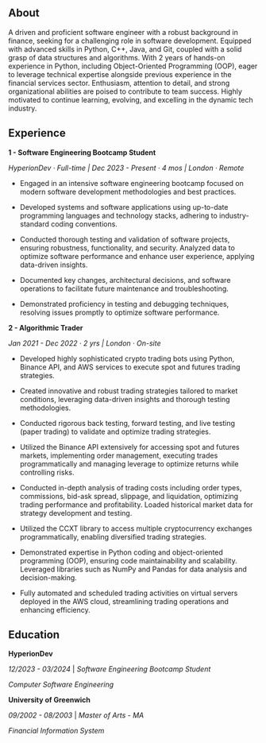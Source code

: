 ﻿## About

A driven and proficient software engineer with a robust background in finance, seeking for a challenging role in software development. Equipped with advanced skills in Python, C++, Java, and Git, coupled with a solid grasp of data structures and algorithms. With 2 years of hands-on experience in Python, including Object-Oriented Programming (OOP), eager to leverage technical expertise alongside previous experience in the financial services sector. Enthusiasm, attention to detail, and strong organizational abilities are poised to contribute to team success. Highly motivated to continue learning, evolving, and excelling in the dynamic tech industry.

## Experience

**1 - Software Engineering Bootcamp Student**

*HyperionDev · Full-time  |  Dec 2023 - Present · 4 mos  |  London · Remote*

* Engaged in an intensive software engineering bootcamp focused on modern software development methodologies and best practices.

* Developed systems and software applications using up-to-date programming languages and technology stacks, adhering to industry-standard coding conventions.

* Conducted thorough testing and validation of software projects, ensuring robustness, functionality, and security. Analyzed data to optimize software performance and enhance user experience, applying data-driven insights.

* Documented key changes, architectural decisions, and software operations to facilitate future maintenance and troubleshooting.

* Demonstrated proficiency in testing and debugging techniques, resolving issues promptly to optimize software performance.


**2 - Algorithmic Trader**

*Jan 2021 - Dec 2022 · 2 yrs | London · On-site*

* Developed highly sophisticated crypto trading bots using Python, Binance API, and AWS services to execute spot and futures trading strategies.

* Created innovative and robust trading strategies tailored to market conditions, leveraging data-driven insights and thorough testing methodologies.

* Conducted rigorous back testing, forward testing, and live testing (paper trading) to validate and optimize trading strategies.

* Utilized the Binance API extensively for accessing spot and futures markets, implementing order management, executing trades programmatically and managing leverage to optimize returns while controlling risks.

* Conducted in-depth analysis of trading costs including order types, commissions, bid-ask spread, slippage, and liquidation, optimizing trading performance and profitability. Loaded historical market data for strategy development and testing.

* Utilized the CCXT library to access multiple cryptocurrency exchanges programmatically, enabling diversified trading strategies.

* Demonstrated expertise in Python coding and object-oriented programming (OOP), ensuring code maintainability and scalability. Leveraged libraries such as NumPy and Pandas for data analysis and decision-making.

* Fully automated and scheduled trading activities on virtual servers deployed in the AWS cloud, streamlining trading operations and enhancing efficiency.


## Education

**HyperionDev**

*12/2023 - 03/2024* | *Software Engineering Bootcamp Student*

*Computer Software Engineering*

**University of Greenwich**

*09/2002 - 08/2003* | *Master of Arts - MA*

*Financial Information System*
